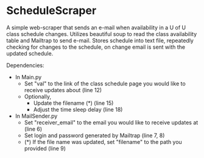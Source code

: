 # ScheduleScraper
A simple web-scraper that sends an e-mail when availability in a U of U class schedule changes.
Utilizes beautiful soup to read the class availability table and Mailtrap to send e-mail.
Stores schedule into text file, repeatedly checking for changes to the schedule, on change email is sent with the updated schedule.

Dependencies:
 - In Main.py
     - Set "val" to the link of the class schedule page you would like to receive updates about (line 12)
     - Optionally,
         - Update the filename (*) (line 15)
         - Adjust the time sleep delay (line 18)
  - In MailSender.py
    - Set "receiver_email" to the email you would like to receive updates at (line 6)
    - Set login and password generated by Mailtrap (line 7, 8)
    - (*) If the file name was updated, set "filename" to the path you provided (line 9)
